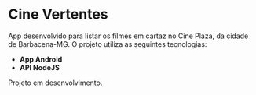 <h1>Cine Vertentes</h1>

App desenvolvido para listar os filmes em cartaz no Cine Plaza, da cidade de Barbacena-MG. O projeto utiliza as seguintes tecnologias:
<ul>
  <li><strong>App Android</strong></li>
  <li><strong>API NodeJS</strong></li>
</ul>

Projeto em desenvolvimento.
